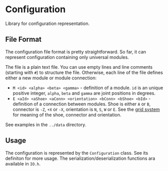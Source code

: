 # Configuration

Library for configuration representation.

## File Format

The configuration file format is pretty straightforward. So far, it can
represent configuration containing only universal modules.

The file is a plain text file. You can use empty lines and line comments
(starting with `#`) to structure the file. Otherwise, each line of the file
defines either a new module or module connection:

- `M <id> <alpha> <beta> <gamma>` - definition of a module. `id` is an unique
  positive integer, `alpha`, `beta` and `gamma` are joint positions in degrees.
- `E <aId> <aShoe> <aConn> <orientation> <bConn> <bShoe> <bId>` - definition of
  a connection between modules. Shoe is either `A` or `B`, connector is `-Z`,
  `+X` or `-X`, orientation is `N`, `S`, `W` or `E`. See the [grid
  system](https://rofi.fi.muni.cz/platform/gridSystem/) for meaning of the shoe,
  connector and orientation.

See examples in the `../data` directory.

## Usage

The configuration is represented by the `Configuration` class. See its definiton
for more usage. The serialization/deserialization functions ara available in
`IO.h`.